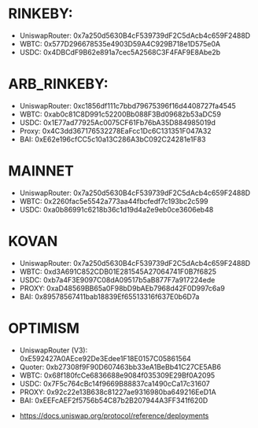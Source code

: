 # RINKEBY:

- UniswapRouter: 0x7a250d5630B4cF539739dF2C5dAcb4c659F2488D
- WBTC: 0x577D296678535e4903D59A4C929B718e1D575e0A
- USDC: 0x4DBCdF9B62e891a7cec5A2568C3F4FAF9E8Abe2b

# ARB_RINKEBY:

- UniswapRouter: 0xc1856df111c7bbd79675396f16d4408727fa4545
- WBTC: 0xab0c81C8D991c52200Bb088F3Bd09682b53aDC59
- USDC: 0x1E77ad77925Ac0075CF61Fb76bA35D884985019d
- Proxy: 0x4C3dd367176532278EaFcc1Dc6C131351F047A32
- BAI: 0xE62e196cfCC5c10a13C286A3bC092C24281e1F83

# MAINNET

- UniswapRouter: 0x7a250d5630B4cF539739dF2C5dAcb4c659F2488D
- WBTC: 0x2260fac5e5542a773aa44fbcfedf7c193bc2c599
- USDC: 0xa0b86991c6218b36c1d19d4a2e9eb0ce3606eb48

# KOVAN

- UniswapRouter: 0x7a250d5630B4cF539739dF2C5dAcb4c659F2488D
- WBTC: 0xd3A691C852CDB01E281545A27064741F0B7f6825
- USDC: 0xb7a4F3E9097C08dA09517b5aB877F7a917224ede
- PROXY: 0xaD48569BB65a0F98bD9bAEb7968d42F0D997c6a9
- BAI: 0x89578567411bab18839Ef65513316f637E0b6D7a

# OPTIMISM

- UniswapRouter (V3): 0xE592427A0AEce92De3Edee1F18E0157C05861564
- Quoter: 0xb27308f9F90D607463bb33eA1BeBb41C27CE5AB6
- WBTC: 0x68f180fcCe6836688e9084f035309E29Bf0A2095
- USDC: 0x7F5c764cBc14f9669B88837ca1490cCa17c31607
- PROXY: 0x92c22e13B638c81227ae9316980ba649216EeD1A
- BAI: 0xEEFcAEF2f5756b54C87b2B207944A3FF341f620D

* https://docs.uniswap.org/protocol/reference/deployments
